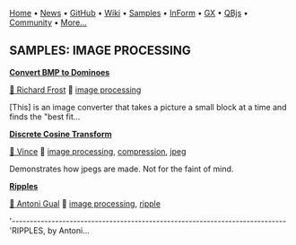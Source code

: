 [Home](https://qb64.com) • [News](../news.md) • [GitHub](https://github.com/QB64Official/qb64) • [Wiki](https://github.com/QB64Official/qb64/wiki) • [Samples](../samples.md) • [InForm](../inform.md) • [GX](../gx.md) • [QBjs](../qbjs.md) • [Community](../community.md) • [More...](../more.md)

## SAMPLES: IMAGE PROCESSING

**[Convert BMP to Dominoes](convert-bmp-to-dominoes/index.md)**

[🐝 Richard Frost](richard-frost.md) 🔗 [image processing](image-processing.md)

[This] is an image converter that takes a picture a small block at a time and finds the "best fit...

**[Discrete Cosine Transform](discrete-cosine-transform/index.md)**

[🐝 Vince](vince.md) 🔗 [image processing](image-processing.md), [compression](compression.md), [jpeg](jpeg.md)

Demonstrates how jpegs are made. Not for the faint of mind.

**[Ripples](ripples/index.md)**

[🐝 Antoni Gual](antoni-gual.md) 🔗 [image processing](image-processing.md), [ripple](ripple.md)

'---------------------------------------------------------------------------- 'RIPPLES, by Antoni...
